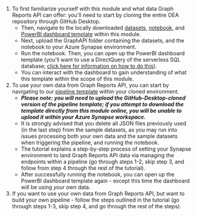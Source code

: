  1. To first familiarize yourself with this module and what data Graph Reports API can offer: you'll need to start by cloning the entire OEA repository through GitHub Desktop. 
     * Then, navigate to the locally downloaded [datasets](https://github.com/microsoft/OpenEduAnalytics/tree/main/modules/Microsoft_Graph/datasets), [notebook](https://github.com/microsoft/OpenEduAnalytics/blob/main/modules/Microsoft_Graph/notebooks/GraphAPI_module_setup.ipynb), and [PowerBI dashboard template](https://github.com/microsoft/OpenEduAnalytics/blob/main/modules/Microsoft_Graph/powerbi/graphReportsAPI.pbix) within this module. 
     * Next, upload the GraphAPI folder containing the datasets, and the notebook to your Azure Synapse environment.
     * Run the notebook. Then, you can open up the PowerBI dashboard template (you'll want to use a DirectQuery of the serverless SQL database; [click here for information on how to do this](https://github.com/microsoft/OpenEduAnalytics/blob/main/docs/OpenEduAnalyticsSolutionGuide.pdf)).
     * You can interact with the dashboard to gain understanding of what this template within the scope of this module.
2. To use your own data from Graph Reports API, you can start by navigating to our [pipeline template](https://github.com/microsoft/OpenEduAnalytics/blob/main/modules/Microsoft_Graph/pipelines/GraphAPI_Pipeline.zip) within your cloned environment.
     * <strong><em> Please note: you will need to upload the GitHub-Desktop-cloned version of the pipeline template; if you attempt to download the template directly from this module online, you will be unable to upload it within your Azure Synapse workspace. </strong></em>
     * It is strongly advised that you delete all JSON files previously used (in the last step) from the sample datasets, as you may run into issues processing both your own data and the sample datasets when triggering the pipeline, and running the notebook.
     * The tutorial explains a step-by-step process of setting your Synapse environment to land Graph Reports API data via managing the endpoints within a pipeline (go through steps 1-2, skip step 3, and follow from step 4 through the rest of the tutorial).
     * After successfully running the notebook, you can open up the PowerBI dashboard template again - except this time the dashboard will be using <em> your own </em> data.
3. If you want to use your own data from Graph Reports API, but want to build your own pipeline - follow the steps outlined in the tutorial (go through steps 1-3, skip step 4, and go through the rest of the steps).
